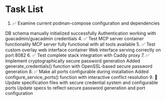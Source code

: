# Task List

1. ✅ Examine current podman-compose configuration and dependencies

DB schema manually initialized successfully
Authentication working with guacadmin/guacadmin credentials
4. ✅ Test MCP server container functionality
MCP server fully functional with all tools available
5. ✅ Test custom overlay web interface container
Web interface serving correctly on port 8082
6. ✅ Test complete stack integration with Caddy proxy
7. ✅ Implement cryptographically secure password generation
Added generate_credentials() function with OpenSSL-based secure password generation
8. ✅ Make all ports configurable during installation
Added configure_service_ports() function with interactive conflict resolution
9. 🔄 Update specification files with secure credential system and configurable ports
Update specs to reflect secure password generation and port configuration

